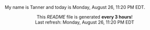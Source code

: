 My name is Tanner and today is Monday, August 26, 11:20 PM EDT.

<p align="center">This <i>README</i> file is generated <b>every 3 hours</b>!</br>Last refresh: Monday, August 26, 11:20 PM EDT<br /></p>
